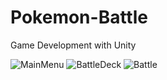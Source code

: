 # Pokemon-Battle
Game Development with Unity

![MainMenu](https://user-images.githubusercontent.com/37630492/65522857-1360ac80-def4-11e9-873b-89259e63cdd8.png)
![BattleDeck](https://user-images.githubusercontent.com/37630492/65613865-5045a580-dfbf-11e9-825e-d8c55f15461d.PNG)
![Battle](https://user-images.githubusercontent.com/37630492/65522858-1360ac80-def4-11e9-94d3-f215ff0b0c50.PNG)
